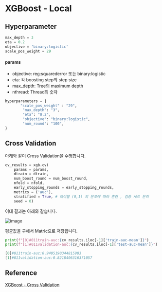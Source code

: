 # XGBoost - Local

## Hyperparameter

```python
max_depth = 3
eta = 0.2
objective = 'binary:logistic'
scale_pos_weight = 29
```

#### params 

- objective: reg:squarederror 또는 binary:logistic
- eta: 각 boosting step의 step size 
- max_depth: Tree의  maximum depth 
- nthread: Thread의 숫자

```python
hyperparameters = {
       "scale_pos_weight" : "29",    
        "max_depth": "3",
        "eta": "0.2",
        "objective": "binary:logistic",
        "num_round": "100",
}
```



## Cross Validation

아래와 같이 Cross Validation을 수행합니다. 

```python
cv_results = xgb.cv(
    params = params,
    dtrain = dtrain,
    num_boost_round = num_boost_round,
    nfold = nfold,
    early_stopping_rounds = early_stopping_rounds,
    metrics = ('auc'),
    stratified = True, # 레이블 (0,1) 의 분포에 따라 훈련 , 검증 세트 분리
    seed = 0)
```

이대 결과는 아래와 같습니다.

![image](https://user-images.githubusercontent.com/52392004/190918913-c46b4a23-76ef-4ae2-ac8f-56ffee12e01a.png)

펑균값을 구해서 Matric으로 저장합니다.

```python
print(f"[0]#011train-auc:{cv_results.iloc[-1]['train-auc-mean']}")
print(f"[1]#011validation-auc:{cv_results.iloc[-1]['test-auc-mean']}")

[0]#011train-auc:0.9405190344815983
[1]#011validation-auc:0.8218406316371057
```





## Reference

[XGBoost - Cross Validation](https://rdrr.io/cran/xgboost/man/xgb.cv.html)

